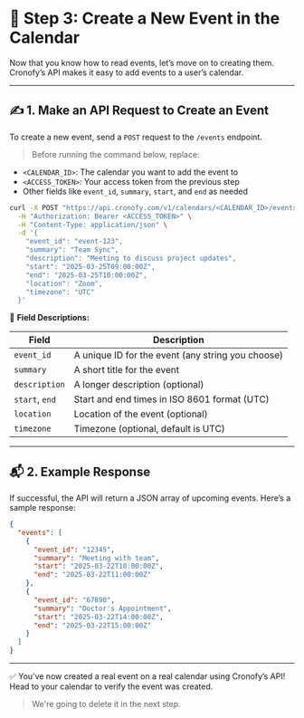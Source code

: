 # 📝 Step 3: Create a New Event in the Calendar

Now that you know how to read events, let’s move on to creating them. Cronofy’s API makes it easy to add events to a user’s calendar.

---

## ✍️ 1. Make an API Request to Create an Event

To create a new event, send a `POST` request to the `/events` endpoint.

> Before running the command below, replace:

- `<CALENDAR_ID>`: The calendar you want to add the event to  
- `<ACCESS_TOKEN>`: Your access token from the previous step  
- Other fields like `event_id`, `summary`, `start`, and `end` as needed

```bash
curl -X POST "https://api.cronofy.com/v1/calendars/<CALENDAR_ID>/events" \
  -H "Authorization: Bearer <ACCESS_TOKEN>" \
  -H "Content-Type: application/json" \
  -d '{
    "event_id": "event-123",
    "summary": "Team Sync",
    "description": "Meeting to discuss project updates",
    "start": "2025-03-25T09:00:00Z",
    "end": "2025-03-25T10:00:00Z",
    "location": "Zoom",
    "timezone": "UTC"
  }'
```

📝 **Field Descriptions:**

| Field         | Description                                            |
|---------------|--------------------------------------------------------|
| `event_id`    | A unique ID for the event (any string you choose)      |
| `summary`     | A short title for the event                            |
| `description` | A longer description (optional)                        |
| `start`, `end`| Start and end times in ISO 8601 format (UTC)           |
| `location`    | Location of the event (optional)                       |
| `timezone`    | Timezone (optional, default is UTC)                    |

---

## 📬 2. Example Response

If successful, the API will return a JSON array of upcoming events. Here’s a sample response:

```json
{
  "events": [
    {
      "event_id": "12345",
      "summary": "Meeting with team",
      "start": "2025-03-22T10:00:00Z",
      "end": "2025-03-22T11:00:00Z"
    },
    {
      "event_id": "67890",
      "summary": "Doctor's Appointment",
      "start": "2025-03-22T14:00:00Z",
      "end": "2025-03-22T15:00:00Z"
    }
  ]
}
```

---

✅ You’ve now created a real event on a real calendar using Cronofy’s API! Head to your calendar to verify the event was created.

> We're going to delete it in the next step.
